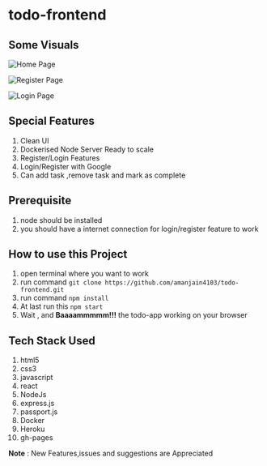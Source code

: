# todo-frontend

## Some Visuals 
![Home Page](https://drive.google.com/file/d/1PAeupg0Wu7-E1cKPvLDJ7cMkULw536jD/view?usp=sharing)

![Register Page](https://drive.google.com/file/d/1oPtXGduR6vtdEajMdGYYa9D-6WcJ-ndG/view?usp=sharing)

![Login Page](https://drive.google.com/file/d/1FXq010yM3a1_tOheNoETWgAHGofC7xhL/view?usp=sharing)

## Special Features
1. Clean UI
1. Dockerised Node Server Ready to scale 
1. Register/Login Features
1. Login/Register with Google 
1. Can add task ,remove task and mark as complete


## Prerequisite
1. node should be installed
1. you should have a internet connection for login/register feature to work 

## How to use this Project 

1. open terminal where you want to work 
1. run command ```git clone https://github.com/amanjain4103/todo-frontend.git```
1. run command ```npm install```
1. At last run this ```npm start```
1. Wait , and **Baaaammmmm!!!** the todo-app working on your browser 

## Tech Stack Used 
1. html5
1. css3
1. javascript
1. react
1. NodeJs
1. express.js
1. passport.js
1. Docker 
1. Heroku
1. gh-pages

**Note** : New Features,issues and suggestions are Appreciated
